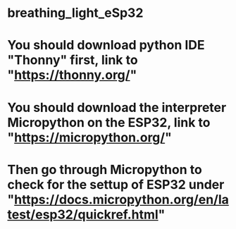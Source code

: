 # breathing_light_eSp32

# You should download python IDE "Thonny" first, link to "https://thonny.org/"
# You should download the interpreter Micropython on the ESP32, link to "https://micropython.org/"
# Then go through Micropython to check for the settup of ESP32 under "https://docs.micropython.org/en/latest/esp32/quickref.html"
